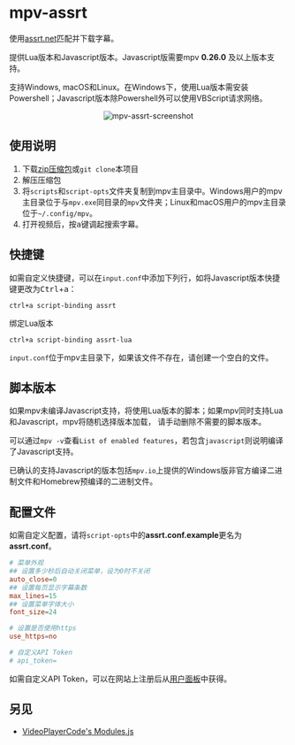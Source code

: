 mpv-assrt
=========

使用[assrt.net](http://assrt.net)匹配并下载字幕。

提供Lua版本和Javascript版本。Javascript版需要mpv **0.26.0** 及以上版本支持。

支持Windows, macOS和Linux。在Windows下，使用Lua版本需安装Powershell；Javascript版本除Powershell外可以使用VBScript请求网络。

<p align="center"> <img alt="mpv-assrt-screenshot" src="https://wx1.sinaimg.cn/large/436919cbgy1fo7fcq8s3jg20go0b4u0x.gif"/> </p>

## 使用说明

1. 下载[zip压缩包](https://github.com/AssrtOSS/mpv-assrt/archive/master.zip)或`git clone`本项目
2. 解压压缩包
3. 将`scripts`和`script-opts`文件夹复制到mpv主目录中。Windows用户的mpv主目录位于与`mpv.exe`同目录的`mpv`文件夹；Linux和macOS用户的mpv主目录位于`~/.config/mpv`。
4. 打开视频后，按<kbd>a</kbd>键调起搜索字幕。

## 快捷键

如需自定义快捷键，可以在`input.conf`中添加下列行，如将Javascript版本快捷键更改为<kbd>Ctrl</kbd>+<kbd>a</kbd>：

    ctrl+a script-binding assrt

绑定Lua版本

    ctrl+a script-binding assrt-lua

`input.conf`位于mpv主目录下，如果该文件不存在，请创建一个空白的文件。

## 脚本版本

如果mpv未编译Javascript支持，将使用Lua版本的脚本；如果mpv同时支持Lua和Javascript，mpv将随机选择版本加载，
请手动删除不需要的脚本版本。

可以通过`mpv -v`查看`List of enabled features`，若包含`javascript`则说明编译了Javascript支持。

已确认的支持Javascript的版本包括`mpv.io`上提供的Windows版非官方编译二进制文件和Homebrew预编译的二进制文件。

## 配置文件

如需自定义配置，请将`script-opts`中的**assrt.conf.example**更名为**assrt.conf**。

```conf
# 菜单外观
## 设置多少秒后自动关闭菜单，设为0时不关闭
auto_close=0
## 设置每页显示字幕条数
max_lines=15
## 设置菜单字体大小
font_size=24

# 设置是否使用https
use_https=no

# 自定义API Token
# api_token=
```

如需自定义API Token，可以在网站上注册后从[用户面板](https://secure.assrt.net/usercp.php)中获得。

## 另见

- [VideoPlayerCode's Modules.js](https://github.com/VideoPlayerCode/mpv-tools/tree/master/scripts/modules.js)
